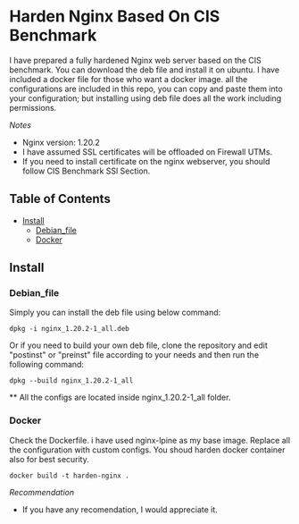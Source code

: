 # Harden Nginx Based On CIS Benchmark

I have prepared a fully hardened Nginx web server based on the CIS benchmark.
You can download the deb file and install it on ubuntu. I have included a docker file for those who want a docker image. all the configurations are included in this repo, you can copy and paste them into your configuration; but installing using deb file does all the work including permissions.

*Notes*
* Nginx version: 1.20.2
* I have assumed SSL certificates will be offloaded on Firewall UTMs.
* If you need to install certificate on the nginx webserver, you should follow CIS Benchmark SSl Section.

## Table of Contents

* [Install](#install)
  * [Debian_file](#debian_file)
  * [Docker](#docker)
  
## Install

### Debian_file

Simply you can install the deb file using below command:

```
dpkg -i nginx_1.20.2-1_all.deb
```
Or if you need to build your own deb file, clone the repository and edit "postinst" or "preinst" file according to your needs and then run the following command:

```
dpkg --build nginx_1.20.2-1_all
```

** All the configs are located inside nginx_1.20.2-1_all folder.


### Docker

Check the Dockerfile. i have used nginx-lpine as my base image. Replace all the configuration with custom configs. You shoud harden docker container also for best security. 

```
docker build -t harden-nginx .
```

*Recommendation*

* If you have any recomendation, I would appreciate it. 
